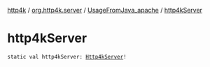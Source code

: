 [http4k](../../index.md) / [org.http4k.server](../index.md) / [UsageFromJava_apache](index.md) / [http4kServer](./http4k-server.md)

# http4kServer

`static val http4kServer: `[`Http4kServer`](../-http4k-server/index.md)`!`